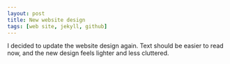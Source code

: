 ```yaml
---
layout: post
title: New website design
tags: [web site, jekyll, github]
---
```


I decided to update the website design again. Text should be easier to read now, and the new design feels lighter and less cluttered.
